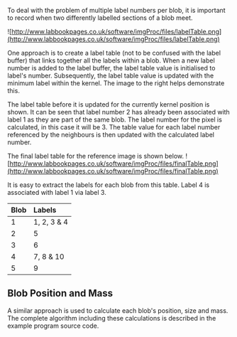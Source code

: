 To deal with the problem of multiple label numbers per blob, it is important to record when two differently labelled sections of a blob meet.

![http://www.labbookpages.co.uk/software/imgProc/files/labelTable.png](http://www.labbookpages.co.uk/software/imgProc/files/labelTable.png)

One approach is to create a label table (not to be confused with the label buffer) that links together all the labels within a blob. When a new label number is added to the label buffer, the label table value is initialised to label's number. Subsequently, the label table value is updated with the minimum label within the kernel. The image to the right helps demonstrate this.

The label table before it is updated for the currently kernel position is shown. It can be seen that label number 2 has already been associated with label 1 as they are part of the same blob. The label number for the pixel is calculated, in this case it will be 3. The table value for each label number referenced by the neighbours is then updated with the calculated label number.

The final label table for the reference image is shown below.
![http://www.labbookpages.co.uk/software/imgProc/files/finalTable.png](http://www.labbookpages.co.uk/software/imgProc/files/finalTable.png)

It is easy to extract the labels for each blob from this table. Label 4 is associated with label 1 via label 3.

| **Blob** |	**Labels** |
|:---------|:-----------|
|1         |	1, 2, 3 & 4 |
|2         |	5          |
|3         |	6          |
|4         |	7, 8 & 10  |
|5         |	9          |

## Blob Position and Mass ##

A similar approach is used to calculate each blob's position, size and mass. The complete algorithm including these calculations is described in the example program source code.